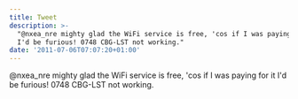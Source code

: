 ```yaml
---
title: Tweet
description: >-
  "@nxea_nre mighty glad the WiFi service is free, 'cos if I was paying for it
  I'd be furious! 0748 CBG-LST not working."
date: '2011-07-06T07:07:20+01:00'
---
```

@nxea_nre mighty glad the WiFi service is free, 'cos if I was paying for it I'd be furious! 0748 CBG-LST not working.
